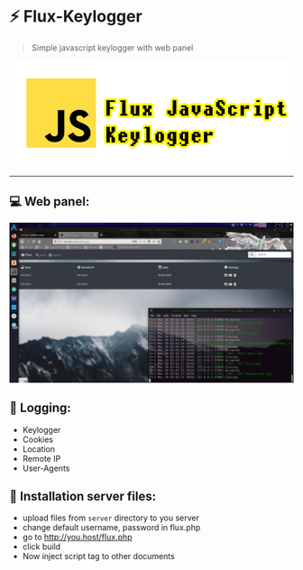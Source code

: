 # :zap: Flux-Keylogger
> Simple javascript keylogger with web panel

<p align="center">
  <img src="images/logo.png">
</p>


___

## :computer: Web panel:
<p align="center">
  <img src="images/panel.png">
</p>

## :telescope: Logging:
* Keylogger
* Cookies
* Location
* Remote IP
* User-Agents

## :satellite: Installation server files:
* upload files from `server` directory to you server
* change default username, password in flux.php
* go to http://you.host/flux.php
* click build
* Now inject script tag to other documents
